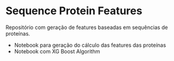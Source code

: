 # Sequence Protein Features

Repositório com geração de features baseadas em sequências de proteínas.

- Notebook para geração do cálculo das features das proteínas
- Notebook com XG Boost Algorithm
